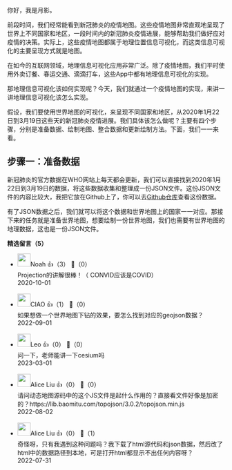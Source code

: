 你好，我是月影。

前段时间，我们经常能看到新冠肺炎的疫情地图。这些疫情地图非常直观地呈现了世界上不同国家和地区，一段时间内的新冠肺炎疫情进展，能够帮助我们做好应对疫情的决策。实际上，这些疫情地图都属于地理位置信息可视化，而这类信息可视化的主要呈现方式就是地图。

在如今的互联网领域，地理信息可视化应用非常广泛。除了疫情地图，我们平时使用外卖订餐、春运交通、滴滴打车，这些App中都有地理信息可视化的实现。

那地理信息可视化该如何实现呢？今天，我们就通过一个疫情地图的实现，来讲一讲地理信息可视化该怎么实现。

假设，我们要使用世界地图的可视化，来呈现不同国家和地区，从2020年1月22日到3月19日这些天的新冠肺炎疫情进展。我们具体该怎么做呢？主要有四个步骤，分别是准备数据、绘制地图、整合数据和更新绘制方法。下面，我们一一来看。

## 步骤一：准备数据

新冠肺炎的官方数据在WHO网站上每天都会更新，我们可以直接找到2020年1月22日到3月19日的数据，将这些数据收集和整理成一份JSON文件。这份JSON文件的内容比较大，我把它放在Github上了，你可以去[Github仓库](https://github.com/akira-cn/graphics/blob/master/covid-vis/assets/data/covid-data.json)查看这份数据。

有了JSON数据之后，我们就可以将这个数据和世界地图上的国家一一对应。那接下来的任务就是准备世界地图，想要绘制一份世界地图，我们也需要有世界地图的地理数据，这也是一份JSON文件。
<div><strong>精选留言（5）</strong></div><ul>
<li><img src="https://static001.geekbang.org/account/avatar/00/0f/8a/9e/94bdcdc5.jpg" width="30px"><span>Noah</span> 👍（3） 💬（0）<div>Projection的讲解很棒！（ CONVID应该是COVID）</div>2020-10-01</li><br/><li><img src="https://static001.geekbang.org/account/avatar/00/15/a9/cc/06d663f1.jpg" width="30px"><span>CIAO</span> 👍（1） 💬（0）<div>如果想做一个世界地图下钻的效果，要怎么找到对应的geojson数据？</div>2022-09-01</li><br/><li><img src="https://static001.geekbang.org/account/avatar/00/14/68/62/cff215ed.jpg" width="30px"><span>Leo</span> 👍（0） 💬（0）<div>问一下，老师能讲一下cesium吗</div>2023-03-01</li><br/><li><img src="https://static001.geekbang.org/account/avatar/00/28/eb/d4/a6c43fd6.jpg" width="30px"><span>Alice Liu</span> 👍（0） 💬（0）<div>请问动态地图源码中的这个JS文件是起什么作用的？直接看文件好像是加密的？https:&#47;&#47;lib.baomitu.com&#47;topojson&#47;3.0.2&#47;topojson.min.js </div>2022-08-02</li><br/><li><img src="https://static001.geekbang.org/account/avatar/00/28/eb/d4/a6c43fd6.jpg" width="30px"><span>Alice Liu</span> 👍（0） 💬（1）<div>奇怪呀，只有我遇到这种问题吗？我下载了html源代码和json数据，然后改了html中的数据路径到本地，可是打开html都显示不出任何内容呀？</div>2022-07-31</li><br/>
</ul>